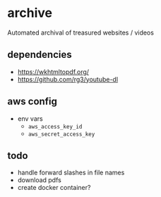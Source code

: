 # archive
Automated archival of treasured websites / videos

## dependencies

- https://wkhtmltopdf.org/
- https://github.com/rg3/youtube-dl

## aws config

- env vars
  - `aws_access_key_id`
  - `aws_secret_access_key`

## todo

- handle forward slashes in file names
- download pdfs
- create docker container?
